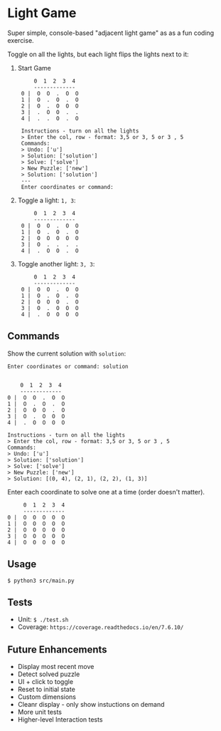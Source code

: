 # Light Game

Super simple, console-based "adjacent light game" as as a fun coding exercise.

Toggle on all the lights, but each light flips the lights next to it:

1. Start Game

            0  1  2  3  4
            -------------
        0 |  O  O  .  O  O
        1 |  O  .  O  .  O
        2 |  O  .  O  O  O
        3 |  .  O  O  .  .
        4 |  .  .  O  .  O

        Instructions - turn on all the lights
        > Enter the col, row - format: 3,5 or 3, 5 or 3 , 5
        Commands:
        > Undo: ['u']
        > Solution: ['solution']
        > Solve: ['solve']
        > New Puzzle: ['new']
        > Solution: ['solution']
        ---
        Enter coordinates or command: 

1. Toggle a light: `1, 3`:

            0  1  2  3  4
            -------------
        0 |  O  O  .  O  O
        1 |  O  .  O  .  O
        2 |  O  O  O  O  O
        3 |  O  .  .  .  .
        4 |  .  O  O  .  O

1. Toggle another light: `3, 3`:

            0  1  2  3  4
            -------------
        0 |  O  O  .  O  O
        1 |  O  .  O  .  O
        2 |  O  O  O  .  O
        3 |  O  .  O  O  O
        4 |  .  O  O  O  O

## Commands
Show the current solution with `solution`:

    Enter coordinates or command: solution

    
        0  1  2  3  4
        -------------
    0 |  O  O  .  O  O
    1 |  O  .  O  .  O
    2 |  O  O  O  .  O
    3 |  O  .  O  O  O
    4 |  .  O  O  O  O

    Instructions - turn on all the lights
    > Enter the col, row - format: 3,5 or 3, 5 or 3 , 5
    Commands:
    > Undo: ['u']
    > Solution: ['solution']
    > Solve: ['solve']
    > New Puzzle: ['new']
    > Solution: [(0, 4), (2, 1), (2, 2), (1, 3)]

Enter each coordinate to solve one at a time (order doesn't matter).

         0  1  2  3  4
         -------------
    0 |  O  O  O  O  O
    1 |  O  O  O  O  O
    2 |  O  O  O  O  O
    3 |  O  O  O  O  O
    4 |  O  O  O  O  O

## Usage
`$ python3 src/main.py`

## Tests
- Unit: `$ ./test.sh`
- Coverage: `https://coverage.readthedocs.io/en/7.6.10/`

## Future Enhancements
- Display most recent move
- Detect solved puzzle
- UI + click to toggle
- Reset to initial state
- Custom dimensions
- Cleanr display - only show instuctions on demand
- More unit tests
- Higher-level Interaction tests